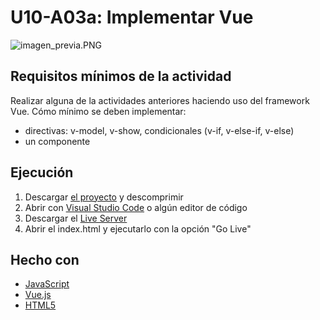 # U10-A03a: Implementar Vue
![imagen_previa.PNG](https://bit.ly/2TCTEJB)

## Requisitos mínimos de la actividad
Realizar alguna de la actividades anteriores haciendo uso del framework Vue.
Cómo mínimo se deben implementar:
* directivas: v-model, v-show, condicionales (v-if, v-else-if, v-else)
* un componente

## Ejecución
1. Descargar [el proyecto](https://bit.ly/2zt6DGT) y descomprimir
2. Abrir con [Visual Studio Code](https://code.visualstudio.com) o algún editor de código
3. Descargar el [Live Server](https://bit.ly/3elOzNx)
3. Abrir el index.html y ejecutarlo con la opción "Go Live"

## Hecho con
* [JavaScript](https://developer.mozilla.org/es/docs/Web/JavaScript)
* [Vue.js](https://vuejs.org)
* [HTML5](https://developer.mozilla.org/es/docs/HTML/HTML5)

